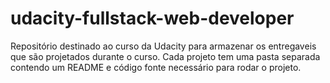 # udacity-fullstack-web-developer

Repositório destinado ao curso da Udacity para armazenar os entregaveis que são projetados durante o curso.
Cada projeto tem uma pasta separada contendo um README e código fonte necessário para rodar o projeto.
